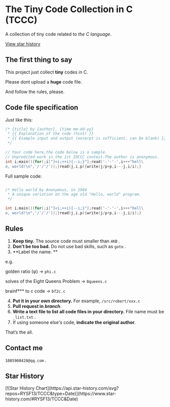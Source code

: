 # The Tiny Code Collection in C (TCCC)
A collection of tiny code related to *the C language*.

[View star history](#starhistory)
## The first thing to say
This project just collect **tiny** codes in C.

Please dont upload a **huge** code file.

And follow the rules, please.
## Code file specification
Just like this:
```c
/* {title} by {author}, {time mm-dd-yy}
 * {{ Explanation of the code (hint) }}
 * {{ Example input and output (excerpt is sufficient, can be blank) }}
 */

// Your code here,the code below is a sample.
// Unpredited work in the 1st IOCCC contest.The author is anonymous.
int i;main(){for(;i["]<i;++i){--i;}"];read('-'-'-',i+++"hell\
o, world!\n",'/'/'/'));}read(j,i,p){write(j/p+p,i---j,i/i);}

```

Full sample code:

```c

/* Hello world by Anonymous, in 1984
 * A unique variation on the age old "Hello, world" program.
 */

int i;main(){for(;i["]<i;++i){--i;}"];read('-'-'-',i+++"hell\
o, world!\n",'/'/'/'));}read(j,i,p){write(j/p+p,i---j,i/i);}

```

## Rules
1. **Keep tiny.** The source code must smaller than `4KB` .
2. **Don't be too bad.** Do not use bad skills, such as `goto` .
3. **Label the name. **

e.g.

golden ratio (φ) -> `phi.c`

solves of the Eight Queens Problem -> `8queens.c`

brainf*** to c code -> `bf2c.c`

4. **Put it in your own directory.** For example,  `/src/robert/xxx.c`
5. **Pull request in** ***branch***.
6. **Write a text file to list all code files in your directory.** File name must be `_list.txt` .
7. If using someone else's code, **indicate the original author**.


That‘s the all.

## Contact me
`1085908428@qq.com` . 
## Star History
<div id="starhistory"></div>
[![Star History Chart](https://api.star-history.com/svg?repos=RYSF13/TCCC&type=Date)](https://www.star-history.com/#RYSF13/TCCC&Date)
